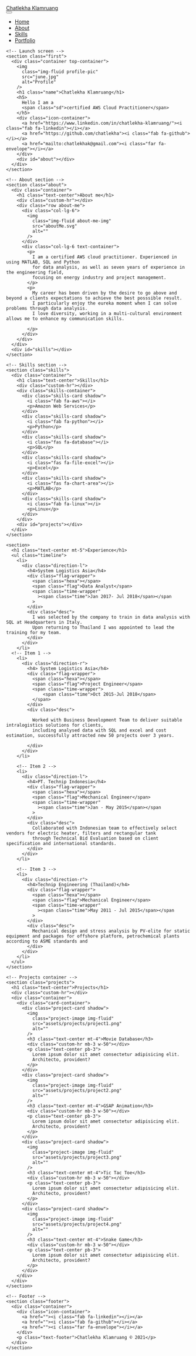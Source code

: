 <!--DOCTYPE html-->
<html lang="en">
  <head>
    <meta charset="UTF-8" />
    <meta http-equiv="X-UA-Compatible" content="IE=edge" />
    <meta name="viewport" content="width=device-width, initial-scale=1.0" />
    <!-- Bootstrap CSS -->
    <link
      href="https://cdn.jsdelivr.net/npm/bootstrap@5.0.0-beta2/dist/css/bootstrap.min.css"
      rel="stylesheet"
      integrity="sha384-BmbxuPwQa2lc/FVzBcNJ7UAyJxM6wuqIj61tLrc4wSX0szH/Ev+nYRRuWlolflfl"
      crossorigin="anonymous"
    />
    <!-- Bootstrap JS -->
    <script
      src="https://cdn.jsdelivr.net/npm/bootstrap@5.0.0-beta2/dist/js/bootstrap.bundle.min.js"
      integrity="sha384-b5kHyXgcpbZJO/tY9Ul7kGkf1S0CWuKcCD38l8YkeH8z8QjE0GmW1gYU5S9FOnJ0"
      crossorigin="anonymous"
    ></script>
    <!-- Google fonts -->
    <link rel="preconnect" href="https://fonts.gstatic.com" />
    <link
      href="https://fonts.googleapis.com/css2?family=Montserrat&display=swap"
      rel="stylesheet"
    />
    <!-- Fontawesome -->
    <link
      rel="stylesheet"
      href="https://cdnjs.cloudflare.com/ajax/libs/font-awesome/5.15.2/css/all.min.css"
      integrity="sha512-HK5fgLBL+xu6dm/Ii3z4xhlSUyZgTT9tuc/hSrtw6uzJOvgRr2a9jyxxT1ely+B+xFAmJKVSTbpM/CuL7qxO8w=="
      crossorigin="anonymous"
    />
    <!-- CSS custom -->
    <link rel="stylesheet" href="style.css" />
    <title style="text-alignment=left;">Chatlekha Klamruang</title>
  </head>
  <body>
    <!-- Navbar -->
    <nav class="navbar shadow navbar-expand-lg navbar-light bg-light">
      <div class="container">
        <a class="navbar-brand" href="#">Chatlekha Klamruang</a>
        <div class="right-side-nav">
          <button
            class="navbar-toggler"
            type="button"
            data-bs-toggle="collapse"
            data-bs-target="#navbarNav"
            aria-controls="navbarNav"
            aria-expanded="false"
            aria-label="Toggle navigation"
          >
            <span class="navbar-toggler-icon"></span>
          </button>
          <div class="collapse navbar-collapse" id="navbarNav">
            <ul class="navbar-nav">
              <li class="nav-item">
                <a class="nav-link active" href="#">Home</a>
              </li>
              <li class="nav-item">
                <a class="nav-link" href="#about">About</a>
              </li>
              <li class="nav-item">
                <a class="nav-link" href="#skills">Skills</a>
              </li>
              <li class="nav-item">
                <a class="nav-link" href="#projects">Portfolio</a>
              </li>
            </ul>
          </div>
        </div>
      </div>
    </nav>

    <!-- Launch screen -->
    <section class="first">
      <div class="container top-container">
        <img
          class="img-fluid profile-pic"
          src="june.jpg"
          alt="Profile"
        />
        <h1 class="name">Chatlekha Klamruang</h1>
        <h5>
          Hello I am a
          <span class="sd">certified AWS Cloud Practitioner</span>
        </h5>
        <div class="icon-container">
          <a href="https://www.linkedin.com/in/chatlekha-klamruang/"><i class="fab fa-linkedin"></i></a>
          <a href="https://github.com/chatlekha"><i class="fab fa-github"></i></a>
          <a href="mailto:chatlekhak@gmail.com"><i class="far fa-envelope"></i></a>
        </div>
        <div id="about"></div>
      </div>
    </section>

    <!-- About section -->
    <section class="about">
      <div class="container">
        <h1 class="text-center">About me</h1>
        <div class="custom-hr"></div>
        <div class="row about-me">
          <div class="col-lg-6">
            <img
              class="img-fluid about-me-img"
              src="aboutMe.svg"
              alt=""
            />
          </div>
          <div class="col-lg-6 text-container">
            <p>
              I am a certified AWS cloud practitioner. Experienced in using MATLAB, SQL and Python 
              for data analysis, as well as seven years of experience in the engineering field, 
              focusing on energy industry and project management.
            </p>
            <p>
              My career has been driven by the desire to go above and beyond a clients expectations to achieve the best posssible result.
              I particularly enjoy the eureka moment when I can solve problems through data analysis.
              I love diversity, working in a multi-cultural environment allows me to enhance my communication skills.

            </p>
          </div>
        </div>
      </div>
      <div id="skills"></div>
    </section>

    <!-- Skills section -->
    <section class="skills">
      <div class="container">
        <h1 class="text-center">Skills</h1>
        <div class="custom-hr"></div>
        <div class="skills-container">
          <div class="skills-card shadow">
            <i class="fab fa-aws"></i>
            <p>Amazon Web Services</p>
          </div>
          <div class="skills-card shadow">
            <i class="fab fa-python"></i>
            <p>Python</p>
          </div>
          <div class="skills-card shadow">
            <i class="fas fa-database"></i>
            <p>SQL</p>
          </div>
          <div class="skills-card shadow">
            <i class="fas fa-file-excel"></i>
            <p>Excel</p>
          </div>
          <div class="skills-card shadow">
            <i class="fas fa-chart-area"></i>
            <p>MATLAB</p>
          </div>
          <div class="skills-card shadow">
            <i class="fab fa-linux"></i>
            <p>Linux</p>
          </div>
        </div>
        <div id="projects"></div>
      </div>
    </section>

    <section>
      <h1 class="text-center mt-5">Experience</h1>
      <ul class="timeline">
        <li>
          <div class="direction-l">
            <h4>System Logistics Asia</h4>
            <div class="flag-wrapper">
              <span class="hexa"></span>
              <span class="flag">Data Analyst</span>
              <span class="time-wrapper"
                ><span class="time">Jan 2017- Jul 2018</span></span
              >
            </div>
            <div class="desc">
              I was selected by the company to train in data analysis with SQL at Headquarters in Italy. 
              Upon returning to Thailand I was appointed to lead the training for my team. 
            </div>
          </div>
        </li>
      <!-- Item 1 -->
        <li>
          <div class="direction-r">
            <h4> System Logistics Asia</h4>
            <div class="flag-wrapper">
              <span class="hexa"></span>
              <span class="flag">Project Engineer</span>
              <span class="time-wrapper">
                  <span class="time">Oct 2015-Jul 2018</span>
              </span>
            </div>
            <div class="desc">
              
              Worked with Business Development Team to deliver suitable intralogistics solutions for clients, 
              including analysed data with SQL and excel and cost estimation, successfully attracted new 50 projects over 3 years.
              
            </div>
          </div>
        </li>

        <!-- Item 2 -->
        <li>
          <div class="direction-l">
            <h4>PT. Technip Indonesia</h4>
            <div class="flag-wrapper">
              <span class="hexa"></span>
              <span class="flag">Mechanical Engineer</span>
              <span class="time-wrapper"
                ><span class="time">Jan - May 2015</span></span
              >
            </div>
            <div class="desc">
              Collaborated with Indonesian team to effectively select vendors for electric heater, filters and rectangular tank 
              through Technical Bid Evaluation based on client specification and international standards.
            </div>
          </div>
        </li>

        <!-- Item 3 -->
        <li>
          <div class="direction-r">
            <h4>Technip Engineering (Thailand)</h4>
            <div class="flag-wrapper">
              <span class="hexa"></span>
              <span class="flag">Mechanical Engineer</span>
              <span class="time-wrapper"
                ><span class="time">May 2011 - Jul 2015</span></span
              >
            </div>
            <div class="desc">
              Mechanical design and stress analysis by PV-elite for static equipment and packages for offshore platform, petrochemical plants according to ASME standards and
            </div>
          </div>
        </li>
      </ul>
    </section>
      
    <!-- Projects container -->
    <section class="projects">
      <h1 class="text-center">Projects</h1>
      <div class="custom-hr"></div>
      <div class="container">
        <div class="card-container">
          <div class="project-card shadow">
            <img
              class="project-image img-fluid"
              src="assets/projects/project1.png"
              alt=""
            />
            <h3 class="text-center mt-4">Movie Database</h3>
            <div class="custom-hr mb-3 w-50"></div>
            <p class="text-center pb-3">
              Lorem ipsum dolor sit amet consectetur adipisicing elit.
              Architecto, provident?
            </p>
          </div>
          <div class="project-card shadow">
            <img
              class="project-image img-fluid"
              src="assets/projects/project2.png"
              alt=""
            />
            <h3 class="text-center mt-4">GSAP Animation</h3>
            <div class="custom-hr mb-3 w-50"></div>
            <p class="text-center pb-3">
              Lorem ipsum dolor sit amet consectetur adipisicing elit.
              Architecto, provident?
            </p>
          </div>
          <div class="project-card shadow">
            <img
              class="project-image img-fluid"
              src="assets/projects/project3.png"
              alt=""
            />
            <h3 class="text-center mt-4">Tic Tac Toe</h3>
            <div class="custom-hr mb-3 w-50"></div>
            <p class="text-center pb-3">
              Lorem ipsum dolor sit amet consectetur adipisicing elit.
              Architecto, provident?
            </p>
          </div>
          <div class="project-card shadow">
            <img
              class="project-image img-fluid"
              src="assets/projects/project4.png"
              alt=""
            />
            <h3 class="text-center mt-4">Snake Game</h3>
            <div class="custom-hr mb-3 w-50"></div>
            <p class="text-center pb-3">
              Lorem ipsum dolor sit amet consectetur adipisicing elit.
              Architecto, provident?
            </p>
          </div>
        </div>
      </div>
    </section>

    <!-- Footer -->
    <section class="footer">
      <div class="container">
        <div class="icon-container">
          <a href=""><i class="fab fa-linkedin"></i></a>
          <a href=""><i class="fab fa-github"></i></a>
          <a href=""><i class="far fa-envelope"></i></a>
        </div>
        <p class="text-footer">Chatlekha Klamruang © 2021</p>
      </div>
    </section>
  </body>
</html>
